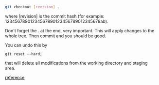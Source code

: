 ```sh
git checkout [revision] .
```

where [revision] is the commit hash (for example: 12345678901234567890123456789012345678ab).

Don't forget the . at the end, very important. This will apply changes to the whole tree. Then commit and you should be good.

You can undo this by

```
git reset --hard; 
```

that will delete all modifications from the working directory and staging area.


[reference](https://stackoverflow.com/questions/2007662/rollback-to-an-old-git-commit-in-a-public-repo)
